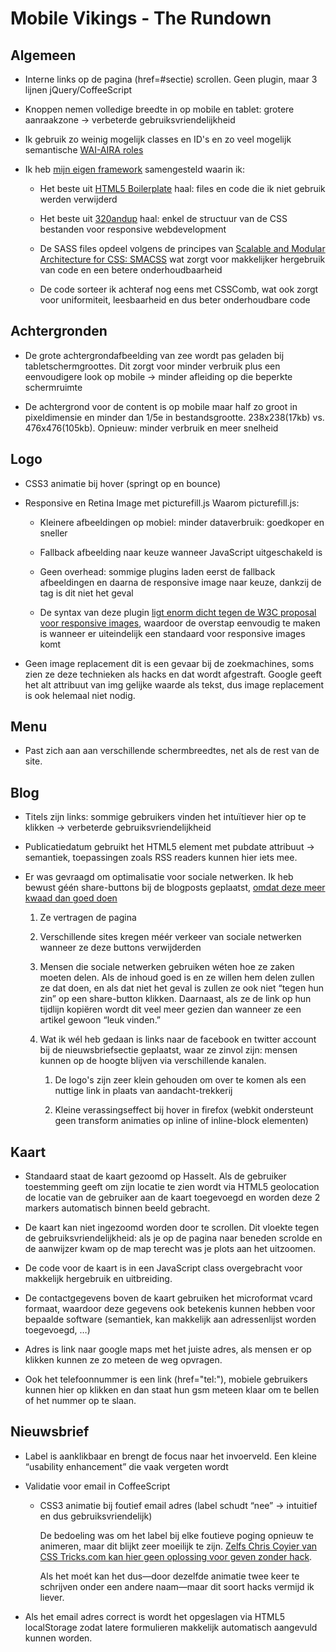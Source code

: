 Mobile Vikings - The Rundown
============================

Algemeen
--------
- Interne links op de pagina (href=#sectie) scrollen. Geen plugin, maar 3 lijnen jQuery/CoffeeScript

- Knoppen nemen volledige breedte in op mobile en tablet: grotere aanraakzone -> verbeterde gebruiksvriendelijkheid

- Ik gebruik zo weinig mogelijk classes en ID's en zo veel mogelijk semantische [WAI-AIRA roles](http://www.alistapart.com/articles/waiaria)

- Ik heb [mijn eigen framework](https://github.com/KennyBrijs/Baloo-Boilerplate) samengesteld waarin ik:

	- Het beste uit [HTML5 Boilerplate](http://html5boilerplate.com/) haal: files en code die ik niet gebruik werden verwijderd

	- Het beste uit [320andup](http://stuffandnonsense.co.uk/projects/320andup/) haal: enkel de structuur van de CSS bestanden voor responsive webdevelopment

	- De SASS files opdeel volgens de principes van [Scalable and Modular Architecture for CSS: SMACSS](http://smacss.com/) wat zorgt voor makkelijker hergebruik van code en een betere onderhoudbaarheid

	- De code sorteer ik achteraf nog eens met CSSComb, wat ook zorgt voor uniformiteit, leesbaarheid en dus beter onderhoudbare code
	


Achtergronden
-------------
- De grote achtergrondafbeelding van zee wordt pas geladen bij tabletschermgroottes. Dit zorgt voor minder verbruik plus een eenvoudigere look op mobile -> minder afleiding op die beperkte schermruimte

- De achtergrond voor de content is op mobile maar half zo groot in pixeldimensie en minder dan 1/5e in bestandsgrootte. 238x238(17kb) vs. 476x476(105kb). Opnieuw: minder verbruik en meer snelheid



Logo
----
- CSS3 animatie bij hover (springt op en bounce)

- Responsive en Retina Image met picturefill.js
  Waarom picturefill.js:

	- Kleinere afbeeldingen op mobiel: minder dataverbruik: goedkoper en sneller

	- Fallback afbeelding naar keuze wanneer JavaScript uitgeschakeld is <noscript>

	- Geen overhead: sommige plugins laden eerst de fallback afbeeldingen en daarna de responsive image naar keuze, dankzij de <noscript> tag is dit niet het geval

	- De syntax van deze plugin [ligt enorm dicht tegen de W3C proposal voor responsive images](https://twitter.com/kennybrijs/status/245615652080066561), waardoor de overstap eenvoudig te maken is wanneer er uiteindelijk een standaard voor responsive images komt

- Geen image replacement dit is een gevaar bij de zoekmachines, soms zien ze deze technieken als hacks en dat wordt afgestraft. Google geeft het alt attribuut van img gelijke waarde als tekst, dus image replacement is ook helemaal niet nodig.



Menu
----
- Past zich aan aan verschillende schermbreedtes, net als de rest van de site.



Blog
----
- Titels zijn links: sommige gebruikers vinden het intuïtiever hier op te klikken -> verbeterde gebruiksvriendelijkheid

- Publicatiedatum gebruikt het HTML5 <time> element met pubdate attribuut -> semantiek, toepassingen zoals RSS readers kunnen hier iets mee.

- Er was gevraagd om optimalisatie voor sociale netwerken. Ik heb bewust géén share-buttons bij de blogposts geplaatst, [omdat deze meer kwaad dan goed doen](http://informationarchitects.net/blog/sweep-the-sleaze/)

	1. Ze vertragen de pagina

	2. Verschillende sites kregen méér verkeer van sociale netwerken wanneer ze deze buttons verwijderden

	3. Mensen die sociale netwerken gebruiken wéten hoe ze zaken moeten delen. Als de inhoud goed is en ze willen hem delen zullen ze dat doen, en als dat niet het geval is zullen ze ook niet “tegen hun zin” op een share-button klikken. Daarnaast, als ze de link op hun tijdlijn kopiëren wordt dit veel meer gezien dan wanneer ze een artikel gewoon “leuk vinden.”

	4. Wat ik wél heb gedaan is links naar de facebook en twitter account bij de nieuwsbriefsectie geplaatst, waar ze zinvol zijn: mensen kunnen op de hoogte blijven via verschillende kanalen.

		1. De logo's zijn zeer klein gehouden om over te komen als een nuttige link in plaats van aandacht-trekkerij

		2. Kleine verassingseffect bij hover in firefox (webkit ondersteunt geen transform animaties op inline of inline-block elementen)



Kaart
-----
- Standaard staat de kaart gezoomd op Hasselt. Als de gebruiker toestemming geeft om zijn locatie te zien wordt via HTML5 geolocation de locatie van de gebruiker aan de kaart toegevoegd en worden deze 2 markers automatisch binnen beeld gebracht.

- De kaart kan niet ingezoomd worden door te scrollen. Dit vloekte tegen de gebruiksvriendelijkheid: als je op de pagina naar beneden scrolde en de aanwijzer kwam op de map terecht was je plots aan het uitzoomen.

- De code voor de kaart is in een JavaScript class overgebracht voor makkelijk hergebruik en uitbreiding.

- De contactgegevens boven de kaart gebruiken het microformat vcard formaat, waardoor deze gegevens ook betekenis kunnen hebben voor bepaalde software (semantiek, kan makkelijk aan adressenlijst worden toegevoegd, &hellip;)

- Adres is link naar google maps met het juiste adres, als mensen er op klikken kunnen ze zo meteen de weg opvragen.

- Ook het telefoonnummer is een link (href="tel:"), mobiele gebruikers kunnen hier op klikken en dan staat hun gsm meteen klaar om te bellen of het nummer op te slaan.



Nieuwsbrief
-----------
- Label is aanklikbaar en brengt de focus naar het invoerveld. Een kleine “usability enhancement” die vaak vergeten wordt

- Validatie voor email in CoffeeScript

	- CSS3 animatie bij foutief email adres (label schudt “nee” -> intuitief en dus gebruiksvriendelijk)

		De bedoeling was om het label bij elke foutieve poging opnieuw te animeren, maar dit blijkt zeer moeilijk te zijn. [Zelfs Chris Coyier van CSS Tricks.com kan hier geen oplossing voor geven zonder hack](http://css-tricks.com/restart-css-animation/).

		Als het moét kan het dus—door dezelfde animatie twee keer te schrijven onder een andere naam—maar dit soort hacks vermijd ik liever.

- Als het email adres correct is wordt het opgeslagen via HTML5 localStorage zodat latere formulieren makkelijk automatisch aangevuld kunnen worden.